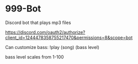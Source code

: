 # 999-Bot
Discord bot that plays mp3 files 

https://discord.com/oauth2/authorize?client_id=1244478358755217470&permissions=8&scope=bot

Can customize bass:
!play (song) (bass level)

bass level scales from 1-100
